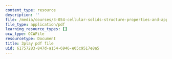 ```yaml
---
content_type: resource
description: ''
file: /media/courses/3-054-cellular-solids-structure-properties-and-applications-spring-2015/61757283847da1546946e05c9517e8a5_rjYk_5_oe6U.pdf
file_type: application/pdf
learning_resource_types: []
ocw_type: OCWFile
resourcetype: Document
title: 3play pdf file
uid: 61757283-847d-a154-6946-e05c9517e8a5
---
```

